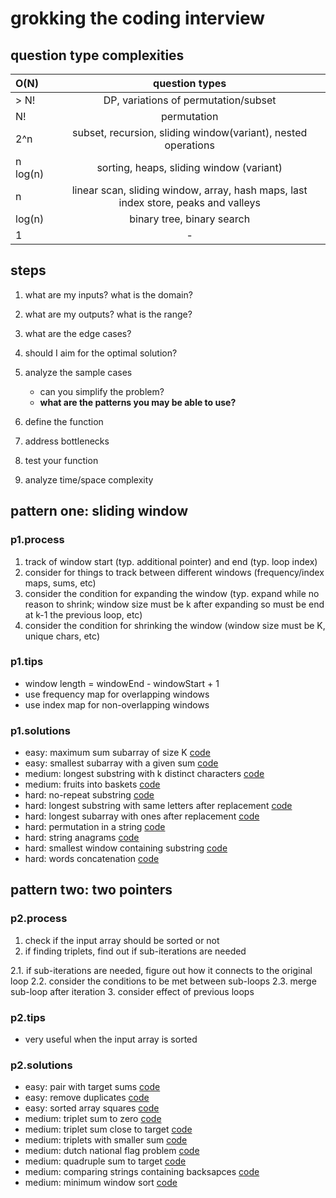 # grokking the coding interview

## question type complexities

| O(N)           | question types     |
| :------------- | :----------: |
| > N! | DP, variations of permutation/subset |
| N!   | permutation |
| 2^n | subset, recursion, sliding window(variant), nested operations |
| n log(n) | sorting, heaps, sliding window (variant) |
| n | linear scan, sliding window, array, hash maps, last index store, peaks and valleys |
| log(n) | binary tree, binary search |
| 1 | - |

## steps

1. what are my inputs? what is the domain?
2. what are my outputs? what is the range?
3. what are the edge cases?
4. should I aim for the optimal solution?
5. analyze the sample cases
    - can you simplify the problem?
    - **what are the patterns you may be able to use?**

6. define the function
7. address bottlenecks
8. test your function
9. analyze time/space complexity

## pattern one: sliding window

### p1.process

1. track of window start (typ. additional pointer) and end (typ. loop index)
2. consider for things to track between different windows (frequency/index maps, sums, etc)
3. consider the condition for expanding the window (typ. expand while no reason to shrink; window size must be k after expanding so must be end at k-1 the previous loop, etc)
4. consider the condition for shrinking the window (window size must be K, unique chars, etc)

### p1.tips

- window length = windowEnd - windowStart + 1
- use frequency map for overlapping windows
- use index map for non-overlapping windows

### p1.solutions

- easy: maximum sum subarray of size K [code](code/MaxSumSubArrayOfSizeK.md)
- easy: smallest subarray with a given sum [code](code/MinSizeSubArraySum.md)
- medium: longest substring with k distinct characters [code](code/LongestSubstringKDistinct.md)
- medium: fruits into baskets [code](code/MaxFruitCountOf2Types.md)
- hard: no-repeat substring [code](code/NoRepeatSubstring.md)
- hard: longest substring with same letters after replacement [code](code/CharacterReplacement.md)
- hard: longest subarray with ones after replacement [code](code/ReplacingOnes.md)
- hard: permutation in a string [code](code/StringPermutation.md)
- hard: string anagrams [code](code/StringAnagrams.md)
- hard: smallest window containing substring [code](code/MinimumWindowSubstring.md)
- hard: words concatenation [code](code/WordConcatenation.md)

## pattern two: two pointers

### p2.process

1. check if the input array should be sorted or not
2. if finding triplets, find out if sub-iterations are needed

  2.1. if sub-iterations are needed, figure out how it connects to the original loop
  2.2. consider the conditions to be met between sub-loops
  2.3. merge sub-loop after iteration
3. consider effect of previous loops

### p2.tips

- very useful when the input array is sorted

### p2.solutions

- easy: pair with target sums [code](code/PairWithTargetSum.md)
- easy: remove duplicates [code](code/RemoveDuplicates.md)
- easy: sorted array squares [code](code/SortedArraySquares.md)
- medium: triplet sum to zero [code](code/TripletSumToZero.md)
- medium: triplet sum close to target [code](code/TripletSumCloseToTarget.md)
- medium: triplets with smaller sum [code](code/TripletWithSmallerSum.md)
- medium: dutch national flag problem [code](code/DutchFlag.md)
- medium: quadruple sum to target [code](code/QuadrupleSumToTarget.md)
- medium: comparing strings containing backsapces [code](code/BackspaceCompare.md)
- medium: minimum window sort [code](code/MinimumWindowSubstring.md)
